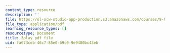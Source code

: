 ```yaml
---
content_type: resource
description: ''
file: https://ol-ocw-studio-app-production.s3.amazonaws.com/courses/9-04-sensory-systems-fall-2013/fa673ceb46c785e069c09e9480bc43eb_A11axifKMtQ.pdf
file_type: application/pdf
learning_resource_types: []
resourcetype: Document
title: 3play pdf file
uid: fa673ceb-46c7-85e0-69c0-9e9480bc43eb
---
```

